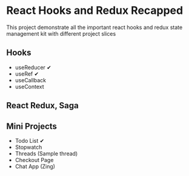 # React Hooks and Redux Recapped

This project demonstrate all the important react hooks and redux state management kit with different project slices

## Hooks

- useReducer ✔
- useRef ✔
- useCallback
- useContext

## React Redux, Saga

## Mini Projects

- Todo List ✔
- Stopwatch
- Threads (Sample thread)
- Checkout Page
- Chat App (Zing)
